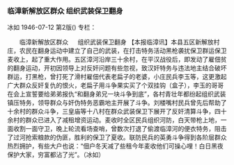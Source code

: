 ### 临漳新解放区群众  组织武装保卫翻身
冰如
1946-07-12
第2版()
专栏：

　　临漳新解放区群众
　  组织武装保卫翻身
    【本报临漳讯】本县五区新解放村庄，农民在翻身运动中建立了自己的武装，在打击特务活动黑枪袭扰保卫群运保卫麦收上，起了重大作用。五区漳河沿岸三十余村，在平汉战役后，即发动了雇佃贫的翻身运动，开初因领导上对反奸问题有些忽视，致汉奸特务与违法地主结合破坏群运，打黑枪，曾打死了滑村雇佃代表老扁子的老婆，小庄民兵李玉等，这更激起广大群众反奸复仇的恨火，老扁子用斗争果实买了个双挂钩（盒子），李玉的哥哥在会上宣誓要给弟弟报仇“和翻身弟兄一块斗争到底”，各村青壮年都纷起组织武装镇压特务，领导群众与奸伪特务恶霸地主开展了斗争。刘楼嘴村民兵曾先后帮助了十余村的群众斗争，三皇庙等十八村在群众武装保卫下展开了反奸清算斗争，四十余村的群众已进入了减租增资运动。麦收时全区民兵组织河防，白天带枪上地，一面收割一面守卫，晚上轮流看场查哨，曾数次打退了偷渡临漳河的便衣特务，阻击了过河抢索粮款的伪匪，胜利的保卫了夏收。联防民兵的英勇斗争得到各阶层群众热烈拥护，有些大户也说：“佃户冬天减了些租今年麦收他们可操心哩！白日黑夜保护大家，穷富都沾了光”。（冰如）
